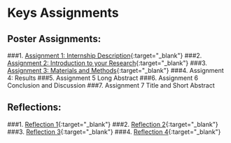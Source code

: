# Keys Assignments 

## Poster Assignments:

###1. [Assignment 1: Internship Description](https://github.com/agoel11/KEYS2023/files/11923771/Assignment.1_.Internship.Description.pdf){:target="_blank"}
###2. [Assignment 2: Introduction to your Research](https://github.com/agoel11/KEYS2023/files/11923772/Assignment.2_.Introduction.to.Your.Research.pdf){:target="_blank"}
###3. [Assignment 3: Materials and Methods](https://github.com/agoel11/KEYS2023/files/11923773/Assignment.3_.Materials.Methods.pdf){:target="_blank"}
###4. Assignment 4: Results
###5. Assignment 5 Long Abstract
###6. Assignment 6 Conclusion and Discussion
###7. Assignment 7 Title and Short Abstract


## Reflections:

###1. [Reflection 1](https://github.com/agoel11/KEYS2023/files/11923776/Reflection.1.pdf){:target="_blank"}
###2. [Reflection 2](https://github.com/agoel11/KEYS2023/files/11923778/Reflection.2.pdf){:target="_blank"}
###3. [Reflection 3](https://github.com/agoel11/KEYS2023/files/11923781/Reflection.3.pdf){:target="_blank"}
###4. [Reflection 4](https://github.com/agoel11/KEYS2023/files/11923782/Reflection.4.pdf){:target="_blank"}
